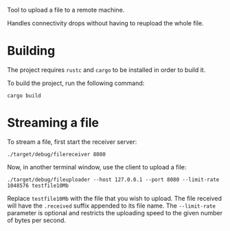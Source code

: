 Tool to upload a file to a remote machine.

Handles connectivity drops without having to reupload the whole file.

# Building

The project requires `rustc` and `cargo` to be installed in order to build it.

To build the project, run the following command:


```
cargo build
```

# Streaming a file

To stream a file, first start the receiver server:

```
./target/debug/filereceiver 8080
```

Now, in another terminal window, use the client to upload a file:

```
./target/debug/fileuploader --host 127.0.0.1 --port 8080 --limit-rate 1048576 testfile10Mb
```

Replace `testfile10Mb` with the file that you wish to upload. The file received
will have the `.received` suffix appended to its file name. The `--limit-rate`
parameter is optional and restricts the uploading speed to the given number of
bytes per second.
